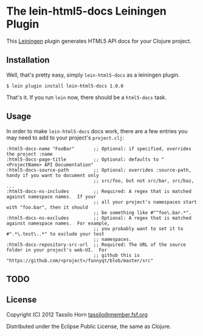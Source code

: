 # The lein-html5-docs Leiningen Plugin

This [Leiningen](https://github.com/technomancy/leiningen) plugin generates
HTML5 API docs for your Clojure project.

## Installation

Well, that's pretty easy, simply `lein-html5-docs` as a leiningen plugin.

```
$ lein plugin install lein-html5-docs 1.0.0
```

That's it.  If you run `lein` now, there should be a `html5-docs` task.

## Usage

In order to make `lein-html5-docs` docs work, there are a few entries you may
need to add to your project's `project.clj`:

```
:html5-docs-name "FooBar"       ;; Optional: if specified, overrides the project :name
:html5-docs-page-title          ;; Optional: defaults to "<ProjectName> API Documentation"
:html5-docs-source-path         ;; Optional: overrides :source-path, handy if you want to document only
                                ;; src/foo, but not src/bar, src/baz, ...
:html5-docs-ns-includes         ;; Required: A regex that is matched against namespace names.  If your
                                ;; all your project's namespaces start with "foo.bar", then it should
								;; be something like #"^foo\.bar.*".
:html5-docs-ns-excludes         ;; Optional: A regex that is matched against namespace names.  For example,
	                            ;; you probably want to set it to #".*\.test\..*" to exclude your test
								;; namespaces.
:html5-docs-repository-src-url  ;; Required: The URL of the source folder in your project's web-UI.  For
                                ;; github this is "https://github.com/<project>/funnyqt/blob/master/src"
```

## TODO



## License

Copyright (C) 2012 Tassilo Horn <tassilo@member.fsf.org>

Distributed under the Eclipse Public License, the same as Clojure.
